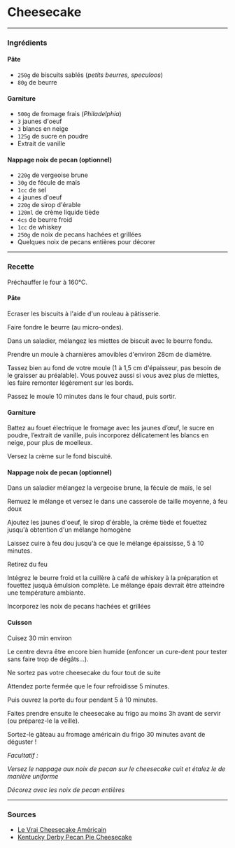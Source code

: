 # Cheesecake

---

### Ingrédients

#### Pâte
* `250g` de biscuits sablés (*petits beurres, speculoos*)
* `80g` de beurre

#### Garniture
* `500g` de fromage frais (*Philadelphia*)
* `3` jaunes d'oeuf
* `3` blancs en neige
* `125g` de sucre en poudre
* Extrait de vanille

#### Nappage noix de pecan (optionnel)

* `220g` de vergeoise brune
* `30g` de fécule de maïs
* `1cc` de sel
* `4` jaunes d'oeuf
* `220g` de sirop d'érable
* `120ml` de crème liquide tiède
* `4cs` de beurre froid
* `1cc` de whiskey
* `250g` de noix de pecans hachées et grillées
* Quelques noix de pecans entières pour décorer

---

### Recette

Préchauffer le four à 160°C.

#### Pâte

Ecraser les biscuits à l'aide d'un rouleau à pâtisserie.

Faire fondre le beurre (au micro-ondes).

Dans un saladier, mélangez les miettes de biscuit avec le beurre fondu.

Prendre un moule à charnières amovibles d'environ 28cm de diamètre.

Tassez bien au fond de votre moule  (1 à 1,5 cm d'épaisseur, pas besoin de le graisser au préalable). Vous pouvez aussi si vous avez plus de miettes, les faire remonter légèrement sur les bords.

Passez le moule 10 minutes dans le four chaud, puis sortir.

#### Garniture

Battez au fouet électrique le fromage avec les jaunes d’œuf, le sucre en poudre, l’extrait de vanille, puis incorporez délicatement les blancs en neige, pour plus de moelleux.

Versez la crème sur le fond biscuité.

#### Nappage noix de pecan (optionnel)

Dans un saladier mélangez la vergeoise brune, la fécule de maïs, le sel

Remuez le mélange et versez le dans une casserole de taille moyenne, à feu doux

Ajoutez les jaunes d'oeuf, le sirop d'érable, la crème tiède et fouettez jusqu'à obtention d'un mélange homogène

Laissez cuire à feu dou jusqu'à ce que le mélange épaississe, 5 à 10 minutes.

Retirez du feu

Intégrez le beurre froid et la cuillère à café de whiskey à la préparation et fouettez jusquà émulsion complète. Le mélange épais devrait être atteindre une température ambiante.

Incorporez les noix de pecans hachées et grillées


#### Cuisson

Cuisez 30 min environ

Le centre devra être encore bien humide (enfoncer un cure-dent pour tester sans faire trop de dégâts…).

Ne sortez pas votre cheesecake du four tout de suite

Attendez porte fermée que le four refroidisse 5 minutes.

Puis ouvrez la porte du four pendant 5 à 10 minutes.

Faites prendre ensuite le cheesecake au frigo au moins 3h avant de servir (ou préparez-le la veille).

Sortez-le gâteau au fromage américain du frigo 30 minutes avant de déguster !

*Facultatif :*

*Versez le nappage aux noix de pecan sur le cheesecake cuit et étalez le de manière uniforme*

*Décorez avec les noix de pecan entières*

---

### Sources

* [Le Vrai Cheesecake Américain](https://www.cuisineamericaine-cultureusa.com/le-vrai-cheesecake-americain-recette-et-conseils/)
* [Kentucky Derby Pecan Pie Cheesecake](https://tasty.co/recipe/kentucky-derby-pecan-pie-cheesecake)
